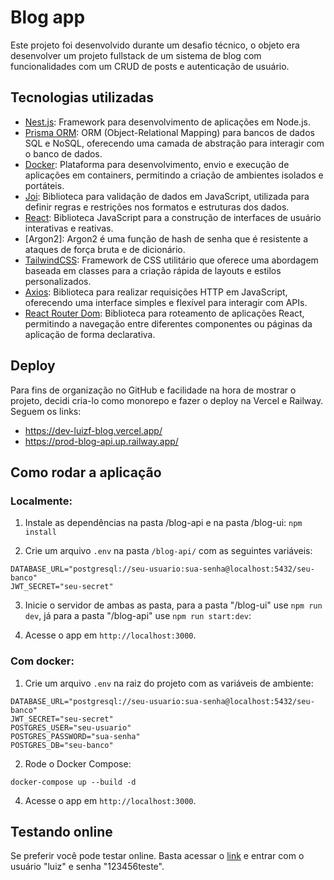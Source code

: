 #  Blog app

Este projeto foi desenvolvido durante um desafio técnico, o objeto era desenvolver um projeto fullstack de um sistema de blog com funcionalidades com um CRUD de posts e autenticação de usuário.

##  Tecnologias utilizadas

- [Nest.js](https://nestjs.com/): Framework para desenvolvimento de aplicações em Node.js.
- [Prisma ORM](https://www.prisma.io/): ORM (Object-Relational Mapping) para bancos de dados SQL e NoSQL, oferecendo uma camada de abstração para interagir com o banco de dados.
- [Docker](https://www.docker.com/): Plataforma para desenvolvimento, envio e execução de aplicações em containers, permitindo a criação de ambientes isolados e portáteis.
- [Joi](https://joi.dev/): Biblioteca para validação de dados em JavaScript, utilizada para definir regras e restrições nos formatos e estruturas dos dados.
- [React](https://reactjs.org/): Biblioteca JavaScript para a construção de interfaces de usuário interativas e reativas.
- [Argon2]: Argon2 é uma função de hash de senha que é resistente a ataques de força bruta e de dicionário.
- [TailwindCSS](https://tailwindcss.com/): Framework de CSS utilitário que oferece uma abordagem baseada em classes para a criação rápida de layouts e estilos personalizados.
- [Axios](https://axios-http.com/): Biblioteca para realizar requisições HTTP em JavaScript, oferecendo uma interface simples e flexível para interagir com APIs.
- [React Router Dom](https://reactrouter.com/web/guides/quick-start): Biblioteca para roteamento de aplicações React, permitindo a navegação entre diferentes componentes ou páginas da aplicação de forma declarativa.

##  Deploy

Para fins de organização no GitHub e facilidade na hora de mostrar o projeto, decidi cria-lo como monorepo e fazer o deploy na Vercel e Railway. Seguem os links:

- https://dev-luizf-blog.vercel.app/
- https://prod-blog-api.up.railway.app/

##  Como rodar a aplicação

###  Localmente:

1. Instale as dependências na pasta /blog-api e na pasta /blog-ui:
		`npm install`

2. Crie um arquivo `.env` na pasta `/blog-api/` com as seguintes variáveis:
```
DATABASE_URL="postgresql://seu-usuario:sua-senha@localhost:5432/seu-banco"
JWT_SECRET="seu-secret"
```
3. Inicie o servidor de ambas as pasta, para a pasta "/blog-ui" use `npm run dev`, já para a pasta "/blog-api" use `npm run start:dev`:

4. Acesse o app em `http://localhost:3000`.
  
###  Com docker:

1. Crie um arquivo `.env` na raiz do projeto com as variáveis de ambiente:

```
DATABASE_URL="postgresql://seu-usuario:sua-senha@localhost:5432/seu-banco"
JWT_SECRET="seu-secret"
POSTGRES_USER="seu-usuario" 
POSTGRES_PASSWORD="sua-senha" 
POSTGRES_DB="seu-banco"
```

2. Rode o Docker Compose:

`docker-compose up --build -d`

4. Acesse o app em `http://localhost:3000`.

##  Testando online

Se preferir você pode testar online. Basta acessar o [link](https://dev-luizf-blog.vercel.app/) e entrar com o usuário "luiz" e senha "123456teste".